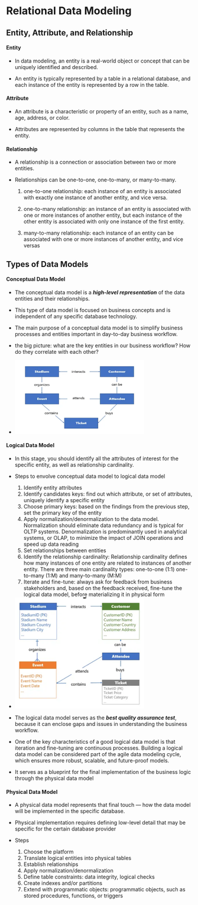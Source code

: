 # Relational Data Modeling

## Entity, Attribute, and Relationship

#### Entity

- In data modeling, an entity is a real-world object or concept that can be uniquely identified and described.

- An entity is typically represented by a table in a relational database, and each instance of the entity is represented by a row in the table.

#### Attribute

- An attribute is a characteristic or property of an entity, such as a name, age, address, or color. 

- Attributes are represented by columns in the table that represents the entity.

#### Relationship

- A relationship is a connection or association between two or more entities.

- Relationships can be one-to-one, one-to-many, or many-to-many.

    1. one-to-one relationship: each instance of an entity is associated with exactly one instance of another entity, and vice versa.

    2. one-to-many relationship: an instance of an entity is associated with one or more instances of another entity, but each instance of the other entity is associated with only one instance of the first entity.

    3. many-to-many relationship: each instance of an entity can be associated with one or more instances of another entity, and vice versas

## Types of Data Models

#### Conceptual Data Model

- The conceptual data model is a **_high-level representation_** of the data entities and their relationships. 

- This type of data model is focused on business concepts and is independent of any specific database technology.

- The main purpose of a conceptual data model is to simplify business processes and entities important in day-to-day business workflow.

- the big picture: what are the key entities in our business workflow? How do they correlate with each other? 

- <img src = "pics/conceptual_model.png" width = 350 height = 200>

#### Logical Data Model

-  In this stage, you should identify all the attributes of interest for the specific entity, as well as relationship cardinality.

- Steps to envolve conceptual data model to logical data model

    1. Identify entity attributes
    2. Identify candidates keys: find out which attribute, or set of attributes, uniquely identify a specific entity
    3. Choose primary keys: based on the findings from the previous step, set the primary key of the entity
    4. Apply normalization/denormalization to the data model. Normalization should eliminate data redundancy and is typical for OLTP systems. Denormalization is predominantly used in analytical systems, or OLAP, to minimize the impact of JOIN operations and speed up data reading
    5. Set relationships between entities
    6. Identify the relationship cardinality: Relationship cardinality defines how many instances of one entity are related to instances of another entity. There are three main cardinality types: one-to-one (1:1) one-to-many (1:M) and many-to-many (M:M)
    7. Iterate and fine-tune: always ask for feedback from business stakeholders and, based on the feedback received, fine-tune the logical data model, before materializing it in physical form

- <img src = 'pics/logical_model.png' width = 350 height = 300>

- The logical data model serves as the **_best quality assurance test_**, because it can enclose gaps and issues in understanding the business workflow. 

- One of the key characteristics of a good logical data model is that iteration and fine-tuning are continuous processes. Building a logical data model can be considered part of the agile data modeling cycle, which ensures more robust, scalable, and future-proof models.

- It serves as a blueprint for the final implementation of the business logic through the physical data model

#### Physical Data Model

- A physical data model represents that final touch — how the data model will be implemented in the specific database.

- Physical implementation requires defining low-level detail that may be specific for the certain database provider

- Steps

    1. Choose the platform 
    2. Translate logical entities into physical tables
    3. Establish relationships
    4. Apply normalization/denormalization
    5. Define table constraints: data integrity, logical checks
    6. Create indexes and/or partitions
    7. Extend with programmatic objects: programmatic objects, such as stored procedures, functions, or triggers
